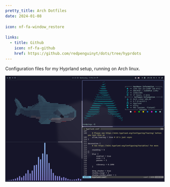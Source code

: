 ```yaml
---
pretty_title: Arch Dotfiles
date: 2024-01-08

icon: nf-fa-window_restore

links:
  - title: Github
    icon: nf-fa-github
    href: https://github.com/redpenguinyt/dots/tree/hyprdots
---
```


Configuration files for my Hyprland setup, running on Arch linux.

![Hyprland Screenshot](/assets/images/hyprdots.png)